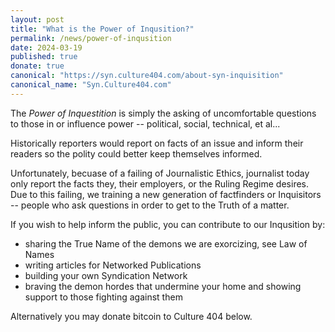```yaml
---
layout: post
title: "What is the Power of Inqusition?"
permalink: /news/power-of-inqusition
date: 2024-03-19
published: true
donate: true
canonical: "https://syn.culture404.com/about-syn-inquisition"
canonical_name: "Syn.Culture404.com"
---
```

The _Power of Inquestition_ is simply the asking of uncomfortable questions to those in or influence power -- political, social, technical, et al...

Historically reporters would report on facts of an issue and inform their readers so the polity could better keep themselves informed. 

Unfortunately, becuase of a failing of Journalistic Ethics, journalist today only report the facts they, their employers, or the Ruling Regime desires. Due to this failing, we training a new generation of factfinders or Inquisitors -- people who ask questions in order to get to the Truth of a matter. 

If you wish to help inform the public, you can contribute to our Inqusition by:

- sharing the True Name of the demons we are exorcizing, see Law of Names
- writing articles for Networked Publications
- building your own Syndication Network
- braving the demon hordes that undermine your home and showing support to those fighting against them

Alternatively you may donate bitcoin to Culture 404 below.


